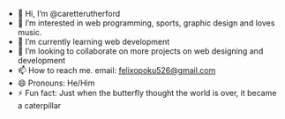 - 👋 Hi, I’m @caretterutherford
- 👀 I’m interested in web programming, sports, graphic design and loves music.
- 🌱 I’m currently learning web development
- 💞️ I’m looking to collaborate on more projects on web designing and development
- 📫 How to reach me. email: felixopoku526@gmail.com
- 😄 Pronouns: He/Him
- ⚡ Fun fact: Just when the butterfly thought the world is over, it became a caterpillar

<!---
caretterutherford/caretterutherford is a ✨ special ✨ repository because its `README.md` (this file) appears on your GitHub profile.
You can click the Preview link to take a look at your changes.
--->
